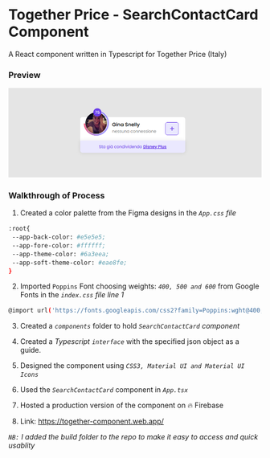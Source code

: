 # Together Price - SearchContactCard Component
 A React component written in Typescript for Together Price (Italy) 

 ### Preview 
 ![SearchContactCard](together.png)

 ### Walkthrough of Process
 1. Created a color palette from the Figma designs in the *`App.css` file*
 ```sh
:root{
  --app-back-color: #e5e5e5;
  --app-fore-color: #ffffff;
  --app-theme-color: #6a3eea;
  --app-soft-theme-color: #eae8fe;
}
```

2. Imported `Poppins` Font choosing weights: *`400, 500 and 600`* from Google Fonts in the *`index.css` file line 1*
```sh
@import url('https://fonts.googleapis.com/css2?family=Poppins:wght@400;500;600&display=swap');
```
3. Created a *`components`* folder to hold *`SearchContactCard` component*

4. Created a *Typescript `interface`* with the specified json object as a guide.

5. Designed the component using *`CSS3, Material UI and Material UI Icons`*

6. Used the *`SearchContactCard`* component in *`App.tsx`*

7. Hosted a production version of the component on 🔥 Firebase 

8. Link: https://together-component.web.app/

*`NB:` I added the build folder to the repo to make it easy to access and quick usablity*
